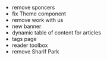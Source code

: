 - remove sponcers
- fix Theme component
- remove work with us
- new banner
- dynamic table of content for articles
- tags page
- reader toolbox
- remove Sharif Park 

